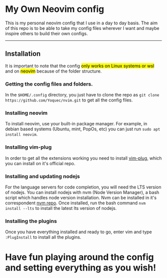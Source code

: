# My Own Neovim config
This is my personal neovim config that I use in a day to day basis.
The aim of this repo is to be able to take my config files wherever I want and maybe inspire others to build their own configs.

<hr>

## Installation
It is important to note that the config <mark>only works on Linux systems or wsl</mark> and on <mark>neovim</mark> because of the folder structure.

### Getting the config files and folders.
In the `$HOME/.config` directory, you just have to clone the repo as `git clone https://github.com/Yoquec/nvim.git` to get all the config files.

### Installing neovim
To install neovim, use your built-in package manager. For example, in debian based systems (Ubuntu, mint, PopOs, etc) you can just run `sudo apt install neovim`.

### Installing vim-plug
In order to get all the extensions working you need to install [vim-plug](https://github.com/junegunn/vim-plug "Official vim-plug repo"), which you can install on it's official repo.

### Installing and updating nodejs
For the language servers for code completion, you will need the LTS version of nodejs.
You can install nodejs with nvm (Node Version Manager), a bash script which handles node version installation.
Nvm can be installed in it's correspondent [nvm repo](https://github.com/nvm-sh/nvm "Official nvm repo").
Once installed, run the bash command `nvm install --lts` to install the latest lts version of nodejs.

### Installing the plugins
Once you have everything installed and ready to go, enter vim and type `:PlugInstall` to install all the plugins.

# Have fun playing around the config and setting everything as you wish!
